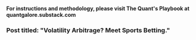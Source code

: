 #### For instructions and methodology, please visit The Quant's Playbook at quantgalore.substack.com
### Post titled: "Volatility Arbitrage? Meet Sports Betting."

